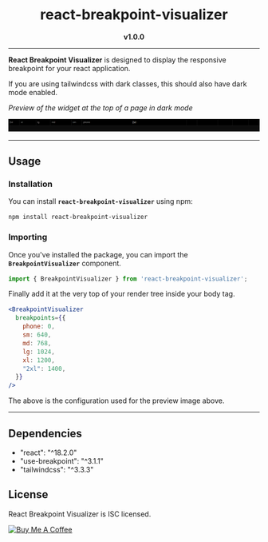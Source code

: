 <div align="center">
  <h1>react-breakpoint-visualizer</h1>
  <b>v1.0.0</b>
</div>

---
**React Breakpoint Visualizer** is designed to display the responsive breakpoint for your react application.

If you are using tailwindcss with dark classes, this should also have dark mode enabled. 

*Preview of the widget at the top of a page in dark mode*

<div align="center">
  <img src="./react-breakpoint-visualizer-preview.png" alt="Preview React Breakpoint Visualizer" width="600"/>
</div>

---
## Usage

### Installation

You can install **`react-breakpoint-visualizer`** using npm:

```
npm install react-breakpoint-visualizer
```

### Importing

Once you've installed the package, you can import the **`BreakpointVisualizer`** component.

```jsx
import { BreakpointVisualizer } from 'react-breakpoint-visualizer';
```

Finally add it at the very top of your render tree inside your body tag.

```jsx
<BreakpointVisualizer
  breakpoints={{
    phone: 0,
    sm: 640,
    md: 768,
    lg: 1024,
    xl: 1200,
    "2xl": 1400,
  }}
/>
```

The above is the configuration used for the preview image above.

---
## Dependencies
- "react": "^18.2.0"
- "use-breakpoint": "^3.1.1"
- "tailwindcss": "^3.3.3"

## License

React Breakpoint Visualizer is ISC licensed.

<a href="https://www.buymeacoffee.com/alexvencel" target="_blank"><img src="https://cdn.buymeacoffee.com/buttons/v2/default-yellow.png" alt="Buy Me A Coffee" height="60" /></a>
